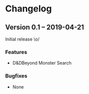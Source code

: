 Changelog
=========

Version 0.1 – 2019-04-21
------------------------

Initial release \o/

### Features

* D&DBeyond Monster Search

### Bugfixes

* None

